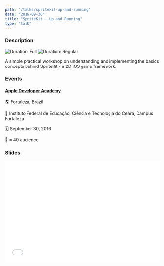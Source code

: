 ```yaml
---
path: "/talks/spritekit-up-and-running"
date: "2016-09-30"
title: "SpriteKit - Up and Running"
type: "talk"
---
```


### Description

![Duration: Full](https://img.shields.io/badge/duration-full-brightgreen?style=for-the-badge)
![Duration: Regular](https://img.shields.io/badge/duration-regular-yellowgreen?style=for-the-badge)

A simple practical workshop on understanding and implementing the basics concepts behind SpriteKit - a 2D iOS game framework.

### Events

#### [Apple Developer Academy](http://developeracademy.ifce.edu.br/)

🌎 Fortaleza, Brazil

📍 Instituto Federal de Educação, Ciência e Tecnologia do Ceará, Campus Fortaleza

🗓️ September 30, 2016

👥 ≈ 40 audience

### Slides

<div style="left: 0; width: 100%; height: 0; position: relative; padding-bottom: 65.2103%;"><iframe src="//speakerdeck.com/player/f90f6d2344ca47bf8bb248d8fefa8748" style="border: 0; top: 0; left: 0; width: 100%; height: 100%; position: absolute;" allowfullscreen scrolling="no"></iframe></div>
